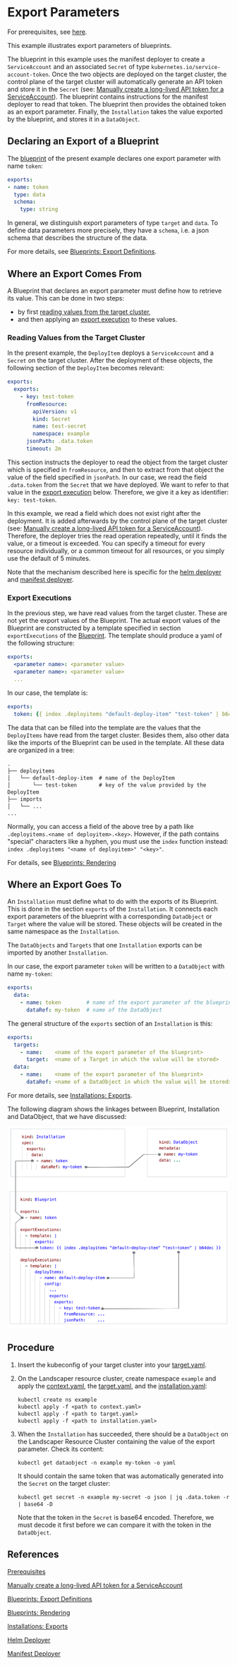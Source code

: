 # Export Parameters

For prerequisites, see [here][1].

This example illustrates export parameters of blueprints.

The blueprint in this example uses the manifest deployer to create a `ServiceAccount` and an associated `Secret` 
of type `kubernetes.io/service-account-token`. Once the two objects are deployed on the target cluster, the 
control plane of the target cluster will automatically generate an API token and store it in the `Secret`
(see: [Manually create a long-lived API token for a ServiceAccount][2]).
The blueprint contains instructions for the manifest deployer to read that token.
The blueprint then provides the obtained token as an export parameter.
Finally, the `Installation` takes the value exported by the blueprint, and stores it in a `DataObject`.


## Declaring an Export of a Blueprint

The [blueprint](./blueprint/blueprint.yaml) of the present example declares one export parameter with name `token`: 

```yaml
exports:
- name: token
  type: data
  schema:
    type: string
```

In general, we distinguish export parameters of type `target` and `data`. To define data parameters more precisely, 
they have a `schema`, i.e. a json schema that describes the structure of the data.

For more details, see [Blueprints: Export Definitions][3].


## Where an Export Comes From

A Blueprint that declares an export parameter must define how to retrieve its value.
This can be done in two steps:
- by first [reading values from the target cluster](#reading-values-from-the-target-cluster),  
- and then applying an [export execution](#export-executions) to these values.  


### Reading Values from the Target Cluster

In the present example, the `DeployItem` deploys a `ServiceAccount` and a `Secret` on the target cluster. After the 
deployment of these objects, the following section of the `DeployItem` becomes relevant:

```yaml
exports:
  exports:
    - key: test-token
      fromResource:
        apiVersion: v1
        kind: Secret
        name: test-secret
        namespace: example
      jsonPath: .data.token
      timeout: 2m
```

This section instructs the deployer to read the object from the target cluster which is specified in `fromResource`,
and then to extract from that object the value of the field specified in `jsonPath`.
In our case, we read the field `.data.token` from the `Secret` that we have deployed.
We want to refer to that value in the [export execution](#export-executions) below. 
Therefore, we give it a key as identifier: `key: test-token`. 

In this example, we read a field which does not exist right after the deployment. It is added afterwards by the 
control plane of the target cluster (see: [Manually create a long-lived API token for a ServiceAccount][2]).
Therefore, the deployer tries the read operation repeatedly, until it finds the value, or a timeout is exceeded.
You can specify a timeout for every resource individually, or a common timeout for all resources, or you simply use
the default of 5 minutes.

Note that the mechanism described here is specific for the [helm deployer][6] and [manifest deployer][7].


### Export Executions

In the previous step, we have read values from the target cluster. These are not yet the export values of the
Blueprint. The actual export values of the Blueprint are constructed by a template specified in
section `exportExecutions` of the [Blueprint](./blueprint/blueprint.yaml). 
The template should produce a yaml of the following structure: 

```yaml
exports:
  <parameter name>: <parameter value>
  <parameter name>: <parameter value>
  ...
```

In our case, the template is:

```yaml
exports:
  token: {{ index .deployitems "default-deploy-item" "test-token" | b64dec }}
```

The data that can be filled into the template are the values that the `DeployItems` have read 
from the target cluster. Besides them, also other data like the imports of the Blueprint can be used in the template.
All these data are organized in a tree:  

```shell
.
├── deployitems
│   └── default-deploy-item  # name of the DeployItem
│       └── test-token       # key of the value provided by the DeployItem
├── imports
│   └── ...
...
```

Normally, you can access a field of the above tree by a path like 
`.deployitems.<name of deployitem>.<key>`. However, if the path contains "special" characters like a hyphen, you must 
use the `index` function instead: `index .deployitems "<name of deployitem>" "<key>"`.

For details, see [Blueprints: Rendering][4]


## Where an Export Goes To

An `Installation` must define what to do with the exports of its Blueprint. This is done in the section `exports` of 
the `Installation`. It connects each export parameters of the blueprint with a corresponding `DataObject` or `Target` 
where the value will be stored. 
These objects will be created in the same namespace as the `Installation`.

The `DataObjects` and `Targets` that one `Installation` exports can be imported by another `Installation`.

In our case, the export parameter `token` will be written to a `DataObject` with name `my-token`: 

```yaml
exports:
  data:
    - name: token        # name of the export parameter of the blueprint
      dataRef: my-token  # name of the DataObject
```

The general structure of the `exports` section of an `Installation` is this:

```yaml
exports:
  targets:
    - name:    <name of the export parameter of the blueprint>
      target:  <name of a Target in which the value will be stored>
  data:
    - name:    <name of the export parameter of the blueprint>
      dataRef: <name of a DataObject in which the value will be stored>
```

For more details, see [Installations: Exports][5].


The following diagram shows the linkages between Blueprint, Installation and DataObject, that we have discussed:

![linkages](./linkages.png)


## Procedure

1. Insert the kubeconfig of your target cluster into your [target.yaml](installation/target.yaml).  

2. On the Landscaper resource cluster, create namespace `example` and apply
   the [context.yaml](./installation/context.yaml),
   the [target.yaml](installation/target.yaml), 
   and the [installation.yaml](installation/installation.yaml):

   ```shell
   kubectl create ns example
   kubectl apply -f <path to context.yaml>
   kubectl apply -f <path to target.yaml>
   kubectl apply -f <path to installation.yaml>
   ```

3. When the `Installation` has succeeded, there should be a `DataObject` on the Landscaper Resource Cluster 
   containing the value of the export parameter. Check its content:

   ```shell
   kubectl get dataobject -n example my-token -o yaml
   ```

   It should contain the same token that was automatically generated into the `Secret` on the target cluster:  

   ```shell
   kubectl get secret -n example my-secret -o json | jq .data.token -r | base64 -D
   ```

   Note that the token in the `Secret` is base64 encoded. Therefore, we must decode it first before we can compare it 
   with the token in the `DataObject`.


## References

[Prerequisites][1]  

[Manually create a long-lived API token for a ServiceAccount][2]

[Blueprints: Export Definitions][3]

[Blueprints: Rendering][4]

[Installations: Exports][5]  

[Helm Deployer][6]

[Manifest Deployer][7]

[1]: ../../README.md#prerequisites-and-basic-definitions  
[2]: https://kubernetes.io/docs/tasks/configure-pod-container/configure-service-account/#manually-create-a-long-lived-api-token-for-a-serviceaccount  
[3]: ../../../usage/Blueprints.md#export-definitions
[4]: ../../../usage/Blueprints.md#rendering
[5]: ../../../usage/Installations.md#exports
[6]: ../../../deployer/helm.md
[7]: ../../../deployer/manifest.md
